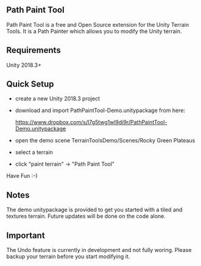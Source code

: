 ## **Path Paint Tool**

Path Paint Tool is a free and Open Source extension for the Unity Terrain Tools. It is a Path Painter which allows you to modify the Unity terrain.

## Requirements

Unity 2018.3+

## Quick Setup

* create a new Unity 2018.3 project
* download and import PathPaintTool-Demo.unitypackage from here:

   https://www.dropbox.com/s/l7g5twg1wl9di9r/PathPaintTool-Demo.unitypackage
   
* open the demo scene TerrainToolsDemo/Scenes/Rocky Green Plateaus
* select a terrain
* click "paint terrain" -> "Path Paint Tool"

Have Fun :-)

## Notes

The demo unitypackage is provided to get you started with a tiled and textures terrain. Future updates will be done on the code alone.

## Important

The Undo feature is currently in development and not fully woring. Please backup your terrain before you start modifying it.


